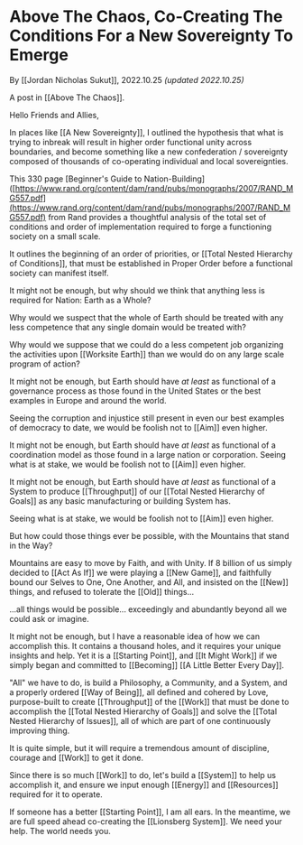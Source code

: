 # Above The Chaos, Co-Creating The Conditions For a New Sovereignty To Emerge

By [[Jordan Nicholas Sukut]], 2022.10.25 _(updated 2022.10.25)_

A post in [[Above The Chaos]].

Hello Friends and Allies, 

In places like [[A New Sovereignty]], I outlined the hypothesis that what is trying to inbreak will result in higher order functional unity across boundaries, and become something like a new confederation / sovereignty composed of thousands of co-operating individual and local sovereignties. 

This 330 page [Beginner's Guide to Nation-Building]([https://www.rand.org/content/dam/rand/pubs/monographs/2007/RAND_MG557.pdf](https://www.rand.org/content/dam/rand/pubs/monographs/2007/RAND_MG557.pdf) from Rand provides a thoughtful analysis of the total set of conditions and order of implementation required to forge a functioning society on a small scale. 

It outlines the beginning of an order of priorities, or [[Total Nested Hierarchy of Conditions]], that must be established in Proper Order before a functional society can manifest itself. 

It might not be enough, but why should we think that anything less is required for Nation: Earth as a Whole? 

Why would we suspect that the whole of Earth should be treated with any less competence that any single domain would be treated with? 

Why would we suppose that we could do a less competent job organizing the activities upon [[Worksite Earth]] than we would do on any large scale program of action? 

It might not be enough, but Earth should have _at least_ as functional of a governance process as those found in the United States or the best examples in Europe and around the world. 

Seeing the corruption and injustice still present in even our best examples of democracy to date, we would be foolish not to [[Aim]] even higher. 

It might not be enough, but Earth should have _at least_ as functional of a coordination model as those found in a large nation or corporation. Seeing what is at stake, we would be foolish not to [[Aim]] even higher. 

It might not be enough, but Earth should have _at least_ as functional of a System to produce [[Throughput]] of our [[Total Nested Hierarchy of Goals]] as any basic manufacturing or building System has. 

Seeing what is at stake, we would be foolish not to [[Aim]] even higher. 

But how could those things ever be possible, with the Mountains that stand in the Way? 

Mountains are easy to move by Faith, and with Unity. If 8 billion of us simply decided to [[Act As If]] we were playing a [[New Game]], and faithfully bound our Selves to One, One Another, and All, and insisted on the [[New]] things, and refused to tolerate the [[Old]] things... 

...all things would be possible... exceedingly and abundantly beyond all we could ask or imagine. 

It might not be enough, but I have a reasonable idea of how we can accomplish this. It contains a thousand holes, and it requires your unique insights and help. Yet it is a [[Starting Point]], and [[It Might Work]] if we simply began and committed to [[Becoming]] [[A Little Better Every Day]].  

"All" we have to do, is build a Philosophy, a Community, and a System, and a properly ordered [[Way of Being]], all defined and cohered by Love, purpose-built to create [[Throughput]] of the [[Work]] that must be done to accomplish the [[Total Nested Hierarchy of Goals]] and solve the [[Total Nested Hierarchy of Issues]], all of which are part of one continuously improving thing. 

It is quite simple, but it will require a tremendous amount of discipline, courage and [[Work]] to get it done. 

Since there is so much [[Work]] to do, let's build a [[System]] to help us accomplish it, and ensure we input enough [[Energy]] and [[Resources]] required for it to operate. 

If someone has a better [[Starting Point]], I am all ears. In the meantime, we are full speed ahead co-creating the [[Lionsberg System]]. We need your help. The world needs you. 